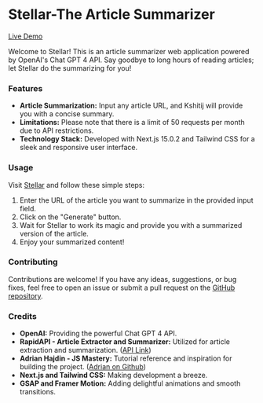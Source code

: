 # Stellar-The Article Summarizer

[Live Demo](https://stellar-ochre.vercel.app)

Welcome to Stellar! This is an article summarizer web application powered by OpenAI's Chat GPT 4 API. Say goodbye to long hours of reading articles; let Stellar do the summarizing for you!

### Features

- **Article Summarization:** Input any article URL, and Kshitij will provide you with a concise summary.
- **Limitations:** Please note that there is a limit of 50 requests per month due to API restrictions.
- **Technology Stack:** Developed with Next.js 15.0.2 and Tailwind CSS for a sleek and responsive user interface.

### Usage

Visit [Stellar](https://stellar-ochre.vercel.app) and follow these simple steps:

1. Enter the URL of the article you want to summarize in the provided input field.
2. Click on the "Generate" button.
3. Wait for Stellar to work its magic and provide you with a summarized version of the article.
4. Enjoy your summarized content!

### Contributing

Contributions are welcome! If you have any ideas, suggestions, or bug fixes, feel free to open an issue or submit a pull request on the [GitHub repository](https://github.com/deltacoder2603/Stellar).

### Credits

- **OpenAI:** Providing the powerful Chat GPT 4 API.
- **RapidAPI - Article Extractor and Summarizer:** Utilized for article extraction and summarization. ([API Link](https://rapidapi.com/restyler/api/article-extractor-and-summarizer/))
- **Adrian Hajdin - JS Mastery:** Tutorial reference and inspiration for building the project. ([Adrian on Github](https://github.com/adrianhajdin/project_ai_summarizer))
- **Next.js and Tailwind CSS:** Making development a breeze.
- **GSAP and Framer Motion:** Adding delightful animations and smooth transitions.

